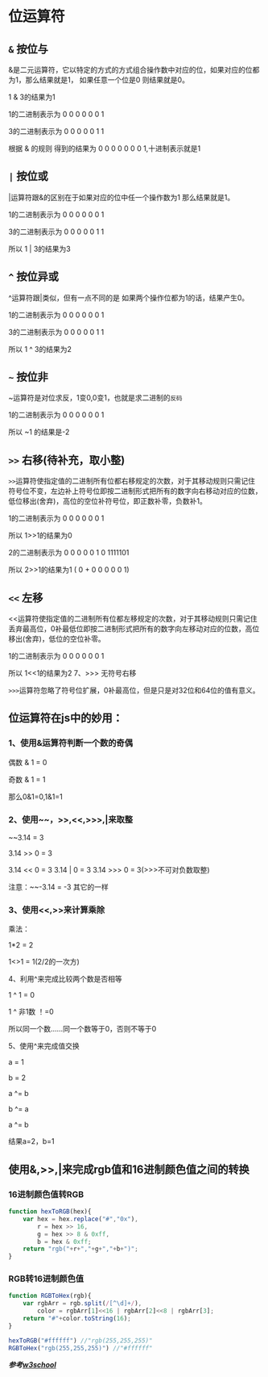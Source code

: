 # 位运算符

## `&` 按位与

&是二元运算符，它以特定的方式的方式组合操作数中对应的位，如果对应的位都为1，那么结果就是1， 如果任意一个位是0 则结果就是0。

1 & 3的结果为1

1的二进制表示为 0 0 0 0 0 0 1

3的二进制表示为 0 0 0 0 0 1 1

根据 & 的规则 得到的结果为 0 0 0 0 0 0 0 1,十进制表示就是1


## `|` 按位或

|运算符跟&的区别在于如果对应的位中任一个操作数为1 那么结果就是1。

1的二进制表示为 0 0 0 0 0 0 1

3的二进制表示为 0 0 0 0 0 1 1

所以 1 | 3的结果为3


## `^` 按位异或

^运算符跟|类似，但有一点不同的是 如果两个操作位都为1的话，结果产生0。

1的二进制表示为 0 0 0 0 0 0 1

3的二进制表示为 0 0 0 0 0 1 1

所以 1 ^ 3的结果为2


## `~` 按位非

~运算符是对位求反，1变0,0变1，也就是求二进制的`反码`

1的二进制表示为 0 0 0 0 0 0 1

所以 ~1 的结果是-2


## `>>` 右移(待补充，取小整)

`>>`运算符使指定值的二进制所有位都右移规定的次数，对于其移动规则只需记住符号位不变，左边补上符号位即按二进制形式把所有的数字向右移动对应的位数，低位移出(舍弃)，高位的空位补符号位，即正数补零，负数补1。

1的二进制表示为 0 0 0 0 0 0 1

所以 1>>1的结果为0

2的二进制表示为 0 0 0 0 0 1 0 
1111101

所以 2>>1的结果为1 ( 0 + 0 0 0 0 0 1)


## `<<` 左移

<<运算符使指定值的二进制所有位都左移规定的次数，对于其移动规则只需记住丢弃最高位，0补最低位即按二进制形式把所有的数字向左移动对应的位数，高位移出(舍弃)，低位的空位补零。

1的二进制表示为 0 0 0 0 0 0 1

所以 1<<1的结果为2 7、>>> 无符号右移

`>>>`运算符忽略了符号位扩展，0补最高位，但是只是对32位和64位的值有意义。

## 位运算符在js中的妙用：

### 1、使用&运算符判断一个数的奇偶

偶数 & 1 = 0

奇数 & 1 = 1

那么0&1=0,1&1=1

### 2、使用~~，>>,<<,>>>,|来取整

~~3.14 = 3

3.14 >> 0 = 3

3.14 << 0 = 3 3.14 | 0 = 3 3.14 >>> 0 = 3(>>>不可对负数取整)

注意：~~-3.14 = -3 其它的一样

### 3、使用<<,>>来计算乘除

乘法：

1*2 = 2

1<>1 = 1(2/2的一次方)

4、利用^来完成比较两个数是否相等

1 ^ 1 = 0

1 ^ 非1数 ！=0

所以同一个数……同一个数等于0，否则不等于0

5、使用^来完成值交换

a = 1

b = 2

a ^= b

b ^= a

a ^= b

结果a=2，b=1


## 使用&,>>,|来完成rgb值和16进制颜色值之间的转换

### 16进制颜色值转RGB
```js
function hexToRGB(hex){
    var hex = hex.replace("#","0x"),
        r = hex >> 16,
        g = hex >> 8 & 0xff,
        b = hex & 0xff;
    return "rgb("+r+","+g+","+b+")";
}
```

### RGB转16进制颜色值
```js
function RGBToHex(rgb){
    var rgbArr = rgb.split(/[^\d]+/),
        color = rgbArr[1]<<16 | rgbArr[2]<<8 | rgbArr[3];
    return "#"+color.toString(16);
}
```
```js
hexToRGB("#ffffff") //"rgb(255,255,255)"
RGBToHex("rgb(255,255,255)") //"#ffffff"
```

***参考[w3school](https://www.w3school.com.cn/js/pro_js_operators_bitwise.asp)***